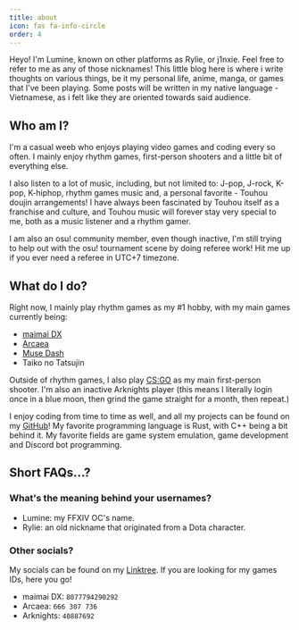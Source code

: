 ```yaml
---
title: about
icon: fas fa-info-circle
order: 4
---
```


Heyo! I'm Lumine, known on other platforms as Rylie, or j1nxie. Feel free to refer to me as any of those nicknames!
This little blog here is where i write thoughts on various things, be it my personal life, anime, manga, or games that I've
been playing. Some posts will be written in my native language - Vietnamese, as i felt like they are oriented towards
said audience.

## Who am I?

I'm a casual weeb who enjoys playing video games and coding every so often. I mainly enjoy rhythm games, first-person shooters
and a little bit of everything else.

I also listen to a lot of music, including, but not limited to: J-pop, J-rock, K-pop, K-hiphop, rhythm games music and, a
personal favorite - Touhou doujin arrangements! I have always been fascinated by Touhou itself as a franchise and culture, and
Touhou music will forever stay very special to me, both as a music listener and a rhythm gamer.

I am also an osu! community member, even though inactive, I'm still trying to help out with the osu! tournament scene by doing
referee work! Hit me up if you ever need a referee in UTC+7 timezone.

## What do I do?

Right now, I mainly play rhythm games as my #1 hobby, with my main games currently being:

- [maimai DX](https://maimai.sega.com/)
- [Arcaea](https://arcaea.lowiro.com/)
- [Muse Dash](https://store.steampowered.com/app/774171/Muse_Dash/)
- Taiko no Tatsujin

Outside of rhythm games, I also play [CS:GO](https://store.steampowered.com/app/730/CounterStrike_Global_Offensive/) as my main
first-person shooter. I'm also an inactive Arknights player (this means I literally login once in a blue moon, then grind the game
straight for a month, then repeat.)

I enjoy coding from time to time as well, and all my projects can be found on my [GitHub](https://github.com/j1nxie/)! My favorite
programming language is Rust, with C++ being a bit behind it. My favorite fields are game system emulation, game development
and Discord bot programming.

## Short FAQs...?

### What's the meaning behind your usernames?

- Lumine: my FFXIV OC's name.
- Rylie: an old nickname that originated from a Dota character.

### Other socials?

My socials can be found on my [Linktree](https://linktr.ee/ryliexd). If you are looking for my games IDs, here you go!

- maimai DX: `8077794290292`
- Arcaea: `666 307 736`
- Arknights: `40887692`
